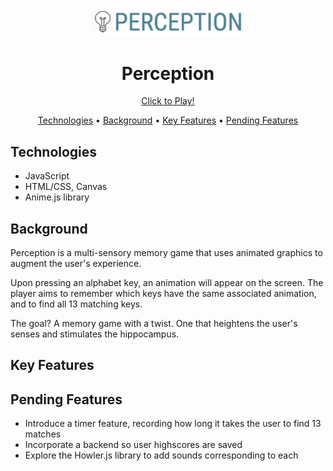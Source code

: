 <p align="center"><img src="./assets/images/perceptionlogo.png" width=250px/></p>

<h1 align="center">Perception</h1>

<p align="center">
  <a href="https://leewayapp.herokuapp.com/">Click to Play!</a>
</p>

<p align="center">
  <a href="#technologies">Technologies</a> •
  <a href="#background">Background</a> •
  <a href="#key-features">Key Features</a> •
  <a href="#pending-features">Pending Features</a>
</p>

## Technologies
- JavaScript
- HTML/CSS, Canvas
- Anime.js library

## Background
Perception is a multi-sensory memory game that uses animated graphics to augment the user's experience.

Upon pressing an alphabet key, an animation will appear on the screen. The player aims to remember which keys have the same associated animation, and to find all 13 matching keys.

The goal? A memory game with a twist. One that heightens the user's senses and stimulates the hippocampus.  

## Key Features

## Pending Features
- Introduce a timer feature, recording how long it takes the user to find 13 matches
- Incorporate a backend so user highscores are saved
- Explore the Howler.js library to add sounds corresponding to each
